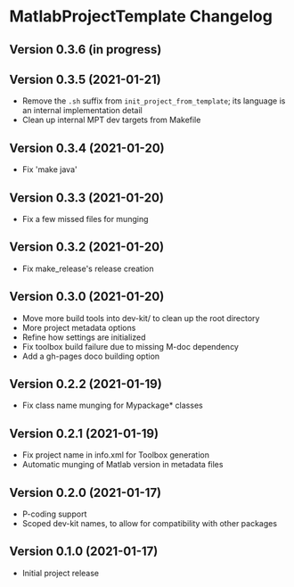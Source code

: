 MatlabProjectTemplate Changelog
===============================

Version 0.3.6 (in progress)
---------------------------



Version 0.3.5 (2021-01-21)
---------------------------

* Remove the `.sh` suffix from `init_project_from_template`; its language is an internal implementation detail
* Clean up internal MPT dev targets from Makefile

Version 0.3.4 (2021-01-20)
--------------------------

* Fix 'make java'

Version 0.3.3 (2021-01-20)
--------------------------

* Fix a few missed files for munging

Version 0.3.2 (2021-01-20)
--------------------------

* Fix make_release's release creation

Version 0.3.0 (2021-01-20)
--------------------------

* Move more build tools into dev-kit/ to clean up the root directory
* More project metadata options
* Refine how settings are initialized
* Fix toolbox build failure due to missing M-doc dependency
* Add a gh-pages doco building option

Version 0.2.2 (2021-01-19)
--------------------------

* Fix class name munging for Mypackage* classes

Version 0.2.1 (2021-01-19)
--------------------------

* Fix project name in info.xml for Toolbox generation
* Automatic munging of Matlab version in metadata files

Version 0.2.0 (2021-01-17)
--------------------------

* P-coding support
* Scoped dev-kit names, to allow for compatibility with other packages

Version 0.1.0 (2021-01-17)
--------------------------

* Initial project release
